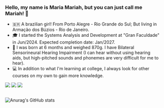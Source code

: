 ### Hello, my name is Maria Mariah, but you can just call me Mariah! 👋

- 🇧🇷 A brazilian girl! From Porto Alegre - Rio Grande do Sul; But living in Armação dos Búzios - Rio de Janeiro.
- 🎓 I started the Systems Analysis and Development at "Gran Faculdade" in Jun/2024. Expected completion date: Jan/2027.
- 🦻 I was born at 6 months and weighed 870g. I have Bilateral Sensorineural Hearing Impairment (I can hear without using hearing aids, but high-pitched sounds and phonemes are very difficult for me to hear).
- 💻 In addition to what I'm learning at college, I always look for other courses on my own to gain more knowledge.

<div> 
  <a href="https://instagram.com/mariah_msp" target="_blank"><img src="https://img.shields.io/badge/-Instagram-%23E4405F?style=for-the-badge&logo=instagram&logoColor=white" target="_blank"></a>
  <a href = "mailto:maahmoo.ads@gmail.com"><img src="https://img.shields.io/badge/-Gmail-%23333?style=for-the-badge&logo=gmail&logoColor=white" target="_blank"></a>
  <a href="https://www.linkedin.com/in/maria-mariah-moojen/" target="_blank"><img src="https://img.shields.io/badge/-LinkedIn-%230077B5?style=for-the-badge&logo=linkedin&logoColor=white" target="_blank"></a> 
  
</div>

##

![Anurag's GitHub stats](https://github-readme-stats.vercel.app/api?username=mariahmsp&show_icons=true&theme=radical)
